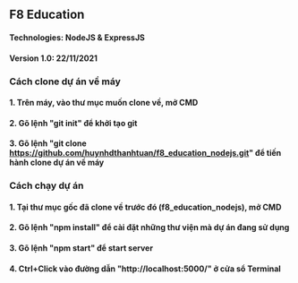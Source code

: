 ## F8 Education

#### Technologies: NodeJS & ExpressJS
#### Version 1.0: 22/11/2021

### Cách clone dự án về máy

#### 1. Trên máy, vào thư mục muốn clone về, mở CMD

#### 2. Gõ lệnh "git init" để khởi tạo git

#### 3. Gõ lệnh "git clone https://github.com/huynhdthanhtuan/f8_education_nodejs.git" để tiến hành clone dự án về máy

### Cách chạy dự án

#### 1. Tại thư mục gốc đã clone về trước đó (f8_education_nodejs), mở CMD

#### 2. Gõ lệnh "npm install" để cài đặt những thư viện mà dự án đang sử dụng

#### 3. Gõ lệnh "npm start" để start server

#### 4. Ctrl+Click vào đường dẫn "http://localhost:5000/" ở cửa sổ Terminal

